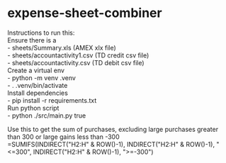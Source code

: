 # expense-sheet-combiner

Instructions to run this:\
Ensure there is a\
    - sheets/Summary.xls (AMEX xlx file)\
    - sheets/accountactivity1.csv (TD credit csv file)\
    - sheets/accountactivity.csv (TD debit csv file)\
Create a virtual env\
    - python -m venv .venv\
    - . .venv/bin/activate\
Install dependencies\
    - pip install -r requirements.txt\
Run python script\
    - python ./src/main.py true

Use this to get the sum of purchases, excluding large purchases greater than 300 or large gains less than -300\
=SUMIFS(INDIRECT("H2:H" & ROW()-1), INDIRECT("H2:H" & ROW()-1), "<=300", INDIRECT("H2:H" & ROW()-1), ">=-300")
